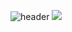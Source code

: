 ![header](https://capsule-render.vercel.app/api?type=cylinder&color=000000&height=150&section=header&text=Hello&fontColor=ffffff&fontSize=70&animation=fadeIn&fontAlignY=55)
<img src="https://img.shields.io/badge/Android-3DDC84?style=flat-square&logo=Android&logoColor=white"/>
